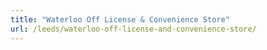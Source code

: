 ```yaml
---
title: "Waterloo Off License & Convenience Store"
url: /leeds/waterloo-off-license-and-convenience-store/
---
```

